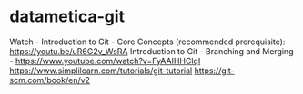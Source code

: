 # datametica-git
Watch - Introduction to Git - Core Concepts (recommended prerequisite): https://youtu.be/uR6G2v_WsRA
        Introduction to Git - Branching and Merging - https://www.youtube.com/watch?v=FyAAIHHClqI
https://www.simplilearn.com/tutorials/git-tutorial
https://git-scm.com/book/en/v2


